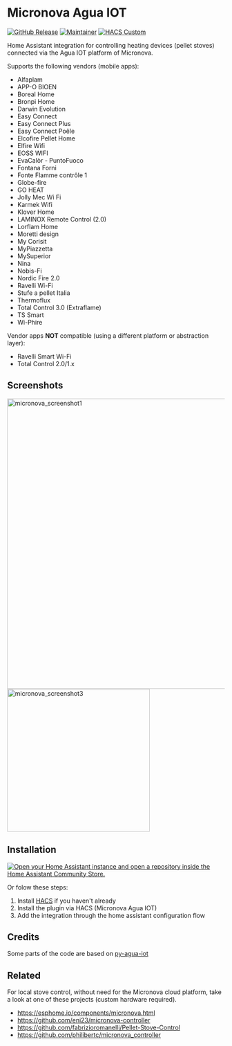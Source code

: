 # Micronova Agua IOT

[![GitHub Release][releases-shield]][releases]
[![Maintainer][maintainer-shield]][maintainer]
[![HACS Custom][hacs-shield]][hacs-url]

Home Assistant integration for controlling heating devices (pellet stoves) connected via the Agua IOT platform of Micronova.

Supports the following vendors (mobile apps):
* Alfaplam
* APP-O BIOEN
* Boreal Home
* Bronpi Home
* Darwin Evolution
* Easy Connect
* Easy Connect Plus
* Easy Connect Poêle
* Elcofire Pellet Home
* Elfire Wifi
* EOSS WIFI
* EvaCalòr - PuntoFuoco
* Fontana Forni
* Fonte Flamme contrôle 1
* Globe-fire
* GO HEAT
* Jolly Mec Wi Fi
* Karmek Wifi
* Klover Home
* LAMINOX Remote Control (2.0)
* Lorflam Home
* Moretti design
* My Corisit
* MyPiazzetta
* MySuperior
* Nina
* Nobis-Fi
* Nordic Fire 2.0
* Ravelli Wi-Fi
* Stufe a pellet Italia
* Thermoflux
* Total Control 3.0 (Extraflame)
* TS Smart
* Wi-Phire

Vendor apps **NOT** compatible (using a different platform or abstraction layer):
* Ravelli Smart Wi-Fi
* Total Control 2.0/1.x

## Screenshots
<img width="671" alt="micronova_screenshot1" src="https://github.com/vincentwolsink/home_assistant_micronova_agua_iot/assets/1639734/4c646550-637d-4e20-bc64-a6977bfee3af">
<img width="330" alt="micronova_screenshot3" src="https://github.com/vincentwolsink/home_assistant_micronova_agua_iot/assets/1639734/3a06b135-eaee-4ff2-94e4-c3da268fb7a9">

## Installation

[![Open your Home Assistant instance and open a repository inside the Home Assistant Community Store.](https://my.home-assistant.io/badges/hacs_repository.svg)](https://my.home-assistant.io/redirect/hacs_repository/?owner=vincentwolsink&repository=home_assistant_micronova_agua_iot&category=integration)

Or folow these steps:
1. Install [HACS](https://hacs.xyz/) if you haven't already
2. Install the plugin via HACS (Micronova Agua IOT)
3. Add the integration through the home assistant configuration flow

## Credits

Some parts of the code are based on [py-agua-iot](https://github.com/fredericvl/py-agua-iot)

## Related

For local stove control, without need for the Micronova cloud platform, take a look at one of these projects (custom hardware required). 
* https://esphome.io/components/micronova.html
* https://github.com/eni23/micronova-controller
* https://github.com/fabrizioromanelli/Pellet-Stove-Control
* https://github.com/philibertc/micronova_controller

[releases-shield]: https://img.shields.io/github/v/release/vincentwolsink/home_assistant_micronova_agua_iot.svg?style=for-the-badge
[releases]: https://github.com/vincentwolsink/home_assistant_micronova_agua_iot/releases
[maintainer-shield]: https://img.shields.io/badge/maintainer-vincentwolsink-blue.svg?style=for-the-badge
[maintainer]: https://github.com/vincentwolsink
[hacs-shield]: https://img.shields.io/badge/HACS-Default-41BDF5.svg?style=for-the-badge
[hacs-url]: https://github.com/vincentwolsink/home_assistant_micronova_agua_iot

